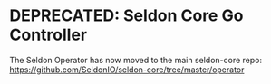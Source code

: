 # DEPRECATED: Seldon Core Go Controller

The Seldon Operator has now moved to the main seldon-core repo: https://github.com/SeldonIO/seldon-core/tree/master/operator

